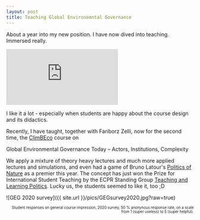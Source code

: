 ```yaml
---
layout: post
title: Teaching Global Environemntal Governance
---
```


About a year into my new position. I have now dived into teaching. Immersed really.

<p style="text-align: center;">
  <div class="auto-resizable-iframe">
    <div>
      <iframe title="Nils Droste - Global Environmental Governance" src="https://www.youtube.com/embed/yulFxGZ03qE" frameborder="0" allow="accelerometer; autoplay; clipboard-write; encrypted-media; gyroscope; picture-in-picture" allowfullscreen></iframe>
    </div>
  </div>
</p>

<!-- [![Nils Droste - Global Environmental Governance](https://www.youtube.com/watch?v=yulFxGZ03qE&list=PL7jgeAVSZZqGVIneuGKZACa02Jgq1LlB0&index=3)](https://youtu.be/yulFxGZ03qE "Nils Droste - Global Environmental Governance") -->

I like it a lot - especially when students are happy about the course design and its didactics.

Recently, I have taught, together with Fariborz Zelli, now for the second time, the [ClimBEco](https://www.cec.lu.se/education/postgraduate-studies/climbeco) course on

<div class="message">
  Global Environmental Governance Today – Actors, Institutions, Complexity
</div>

We apply a mixture of theory heavy lectures and much more applied lectures and simulations, and even had a game of Bruno Latour's [Politics of Nature](https://www.politicsofnature.org/) as a premier this year. The concept has just won the Prize for International Student Teaching by the ECPR Standing Group [Teaching and Learning Politics](https://standinggroups.ecpr.eu/tlp/). Lucky us, the students seemed to like it, too ;D

![GEG 2020 survey]({{ site.url }}/pics/GEGsurvey2020.jpg?raw=true)
<p style="text-align: right;"><sub><sup>Student responses on general course impression, 2020 survey, 50 % anonynous response rate, on a scale from 1 (super useless) to 5 (super helpful).</sup></sub></p>
